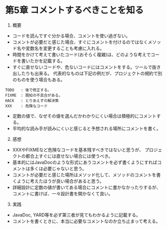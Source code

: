 第5章 コメントするべきことを知る
===
1. 概要
* コードを読んですぐ分かる場合、コメントを使い過ぎない。
* コメントが必要だと感じた場合、すぐにコメントを付けるのではなくメソッド名や変数名を変更することも考慮に入れる。
* 時間をかけて考えて書いたコード(おそらく複雑)は、どのような考えでコードを書いたかを記載する。
* すぐに直せないコードや、危ないコードにはコメントをする。ツールで抜き出したりも出来る。
代表的なものは下記の例だが、プロジェクトの規約で別のものを使う場合もある。
```
TODO   : 後で修正する。
FIXME  : 既知の不具合がある。
HACK   : とりあえずの解決策
XXX    : 危険なコード
```
* 定数の値で、なぜその値を選んだかわかりにくい場合は積極的にコメントする。
* 平均的な読み手が読みにくいと感じると予想される場所にコメントを書く。

2. 感想
* XXXやFIXMEなど危険なコードを基本残すべきではないと思うが、
プロジェクトの都合上すぐには直せない場合には使うべき。
* 基本的にはJavaDocのような形式にあうコメントを必ず書くようにすればコメントは多くは必要じゃないと思う。
* コメントが必要だと感じた場所はメソッド化して、メソッドのコメントを書くように考えたほうが良い場合があると思う。
* 詳細設計に定数の値が書いてある場合にコメントに書かなかったりするが、コメントに書けば、一々設計書を開かなくて良い。

3. 実践
* JavaDoc, YARD等を必ず第三者が見てもわかるように記載する。
* コメントを書くときに、本当に必要なコメントなのか立ち止まって考える。
